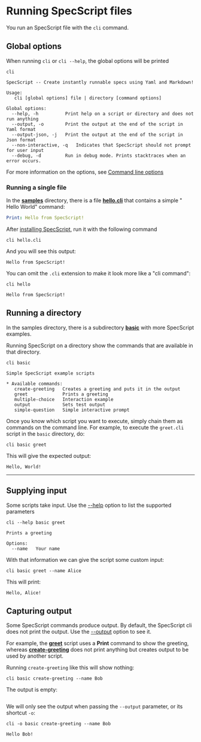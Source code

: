 # Running SpecScript files

You run an SpecScript file with the `cli` command.

## Global options

When running `cli` or `cli --help`, the global options will be printed

```shell cli
cli
```

```output
SpecScript -- Create instantly runnable specs using Yaml and Markdown!

Usage:
   cli [global options] file | directory [command options]

Global options:
  --help, -h          Print help on a script or directory and does not run anything
  --output, -o        Print the output at the end of the script in Yaml format
  --output-json, -j   Print the output at the end of the script in Json format
  --non-interactive, -q   Indicates that SpecScript should not prompt for user input
  --debug, -d         Run in debug mode. Prints stacktraces when an error occurs.
```

For more information on the options, see [Command line options](Command%20line%20options.spec.md)

### Running a single file

In the **[samples](/samples)** directory, there is a file **[hello.cli](/samples/hello.cli)** that contains a simple "
Hello World" command:

```yaml file=hello.cli
Print: Hello from SpecScript!
```

After [installing SpecScript](/README.md#build--run), run it with the following command

```shell cli cd=samples
cli hello.cli
```

And you will see this output:

```output
Hello from SpecScript!
```

You can omit the `.cli` extension to make it look more like a "cli command":

```shell cli cd=samples
cli hello
```

```output
Hello from SpecScript!
```

## Running a directory

In the samples directory, there is a subdirectory **[basic](/samples/basic)** with more SpecScript examples.

Running SpecScript on a directory show the commands that are available in that directory.

```shell ignore
cli basic
```

```
Simple SpecScript example scripts

* Available commands: 
   create-greeting   Creates a greeting and puts it in the output
   greet             Prints a greeting
   multiple-choice   Interaction example
   output            Sets test output
   simple-question   Simple interactive prompt
```

Once you know which script you want to execute, simply chain them as commands on the command line. For example, to
execute the `greet.cli` script in the `basic` directory, do:

```shell cli cd=samples
cli basic greet
```

This will give the expected output:

```output
Hello, World!
```

----------------------------------------------------------------------

## Supplying input

Some scripts take input. Use the [--help](Command%20line%20options.spec.md#--help) option to list the supported
parameters

```shell cli cd=samples
cli --help basic greet
```

```output
Prints a greeting

Options:
  --name   Your name
```

With that information we can give the script some custom input:

```shell cli cd=samples
cli basic greet --name Alice
```

This will print:

```output
Hello, Alice!
```

## Capturing output

Some SpecScript commands produce output. By default, the SpecScript cli does not print the output. Use
the [--output](Command%20line%20options.spec.md#--output) option to see it.

For example, the **[greet](/samples/basic/greet.cli)** script uses a **Print** command to show the greeting, whereas
**[create-greeting](/samples/basic/create-greeting.cli)** does not print anything but creates output to be used by
another script.

Running `create-greeting` like this will show nothing:

```shell cli cd=samples
cli basic create-greeting --name Bob
```

The output is empty:

```output
```

We will only see the output when passing the `--output` parameter, or its shortcut `-o`:

```shell cli cd=samples
cli -o basic create-greeting --name Bob
```

```output
Hello Bob!
```

<!-- TODO Document --output-json option -->